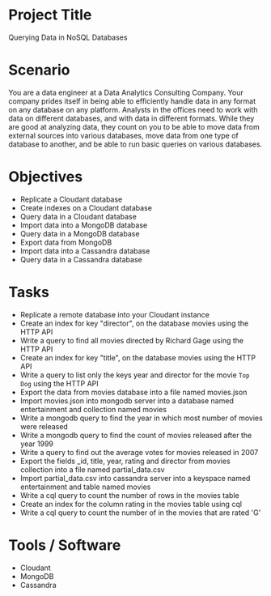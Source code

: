 # Project Title
Querying Data in NoSQL Databases

# Scenario
You are a data engineer at a Data Analytics Consulting Company. Your company prides itself in being able to efficiently handle data in any format on any database on any platform. Analysts in the offices need to work with data on different databases, and with data in different formats. While they are good at analyzing data, they count on you to be able to move data from external sources into various databases, move data from one type of database to another, and be able to run basic queries on various databases.

# Objectives
- Replicate a Cloudant database
- Create indexes on a Cloudant database
- Query data in a Cloudant database
- Import data into a MongoDB database
- Query data in a MongoDB database
- Export data from MongoDB
- Import data into a Cassandra database
- Query data in a Cassandra database

# Tasks
- Replicate a remote database into your Cloudant instance
- Create an index for key "director", on the database movies using the HTTP API
- Write a query to find all movies directed by Richard Gage using the HTTP API
- Create an index for key "title", on the database movies using the HTTP API
- Write a query to list only the keys year and director for the movie `Top Dog` using the HTTP API
- Export the data from movies database into a file named movies.json
- Import movies.json into mongodb server into a database named entertainment and collection named movies
- Write a mongodb query to find the year in which most number of movies were released
- Write a mongodb query to find the count of movies released after the year 1999
- Write a query to find out the average votes for movies released in 2007
- Export the fields _id, title, year, rating and director from movies collection into a file named partial_data.csv
- Import partial_data.csv into cassandra server into a keyspace named entertainment and table named movies
- Write a cql query to count the number of rows in the movies table
- Create an index for the column rating in the movies table using cql
- Write a cql query to count the number of in the movies that are rated 'G'

# Tools / Software
- Cloudant
- MongoDB
- Cassandra

